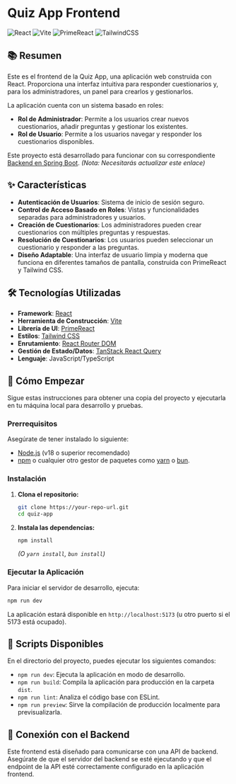 # Quiz App Frontend

![React](https://img.shields.io/badge/react-%2320232a.svg?style=for-the-badge&logo=react&logoColor=%2361DAFB)
![Vite](https://img.shields.io/badge/vite-%23646CFF.svg?style=for-the-badge&logo=vite&logoColor=white)
![PrimeReact](https://img.shields.io/badge/PrimeReact-10B981?style=for-the-badge&logo=primereact&logoColor=white)
![TailwindCSS](https://img.shields.io/badge/tailwindcss-%2338B2AC.svg?style=for-the-badge&logo=tailwind-css&logoColor=white)

## 📚 Resumen

Este es el frontend de la Quiz App, una aplicación web construida con React. Proporciona una interfaz intuitiva para responder cuestionarios y, para los administradores, un panel para crearlos y gestionarlos.

La aplicación cuenta con un sistema basado en roles:
- **Rol de Administrador**: Permite a los usuarios crear nuevos cuestionarios, añadir preguntas y gestionar los existentes.
- **Rol de Usuario**: Permite a los usuarios navegar y responder los cuestionarios disponibles.

Este proyecto está desarrollado para funcionar con su correspondiente [Backend en Spring Boot](link-to-your-backend-repo). *(Nota: Necesitarás actualizar este enlace)*

## ✨ Características

-   **Autenticación de Usuarios**: Sistema de inicio de sesión seguro.
-   **Control de Acceso Basado en Roles**: Vistas y funcionalidades separadas para administradores y usuarios.
-   **Creación de Cuestionarios**: Los administradores pueden crear cuestionarios con múltiples preguntas y respuestas.
-   **Resolución de Cuestionarios**: Los usuarios pueden seleccionar un cuestionario y responder a las preguntas.
-   **Diseño Adaptable**: Una interfaz de usuario limpia y moderna que funciona en diferentes tamaños de pantalla, construida con PrimeReact y Tailwind CSS.

## 🛠️ Tecnologías Utilizadas

-   **Framework**: [React](https://reactjs.org/)
-   **Herramienta de Construcción**: [Vite](https://vitejs.dev/)
-   **Librería de UI**: [PrimeReact](https://primereact.org/)
-   **Estilos**: [Tailwind CSS](https://tailwindcss.com/)
-   **Enrutamiento**: [React Router DOM](https://reactrouter.com/)
-   **Gestión de Estado/Datos**: [TanStack React Query](https://tanstack.com/query/latest)
-   **Lenguaje**: JavaScript/TypeScript

## 🚀 Cómo Empezar

Sigue estas instrucciones para obtener una copia del proyecto y ejecutarla en tu máquina local para desarrollo y pruebas.

### Prerrequisitos

Asegúrate de tener instalado lo siguiente:
-   [Node.js](https://nodejs.org/) (v18 o superior recomendado)
-   [npm](https://www.npmjs.com/) o cualquier otro gestor de paquetes como [yarn](https://yarnpkg.com/) o [bun](https://bun.sh/).

### Instalación

1.  **Clona el repositorio:**
    ```bash
    git clone https://your-repo-url.git
    cd quiz-app
    ```

2.  **Instala las dependencias:**
    ```bash
    npm install
    ```
    *(O `yarn install`, `bun install`)*

### Ejecutar la Aplicación

Para iniciar el servidor de desarrollo, ejecuta:
```bash
npm run dev
```
La aplicación estará disponible en `http://localhost:5173` (u otro puerto si el 5173 está ocupado).

## 📜 Scripts Disponibles

En el directorio del proyecto, puedes ejecutar los siguientes comandos:

-   `npm run dev`: Ejecuta la aplicación en modo de desarrollo.
-   `npm run build`: Compila la aplicación para producción en la carpeta `dist`.
-   `npm run lint`: Analiza el código base con ESLint.
-   `npm run preview`: Sirve la compilación de producción localmente para previsualizarla.

## 🔗 Conexión con el Backend

Este frontend está diseñado para comunicarse con una API de backend. Asegúrate de que el servidor del backend se esté ejecutando y que el endpoint de la API esté correctamente configurado en la aplicación frontend.
